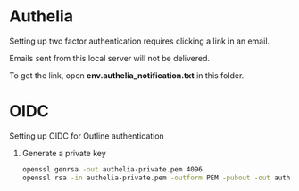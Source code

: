 # Authelia

Setting up two factor authentication requires clicking a link in an email.

Emails sent from this local server will not be delivered.

To get the link, open **env.authelia_notification.txt** in this folder.

# OIDC

Setting up OIDC for Outline authentication

1. Generate a private key
    ``` bash
    openssl genrsa -out authelia-private.pem 4096
    openssl rsa -in authelia-private.pem -outform PEM -pubout -out authelia-public.pem
    ```